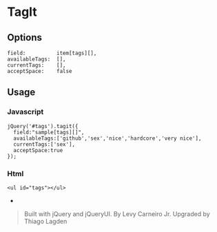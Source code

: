 # TagIt

Options
-------

    field:          item[tags][],
    availableTags:  [],
    currentTags:    [],
    acceptSpace:    false

Usage
-----

### Javascript

    jQuery('#tags').tagit({
      field:"sample[tags][]",
      availableTags:['github','sex','nice','hardcore','very nice'],
      currentTags:['sex'],
      acceptSpace:true
    });

### Html

    <ul id="tags"></ul>

-

> Built with jQuery and jQueryUI.
> By Levy Carneiro Jr.
> Upgraded by Thiago Lagden

